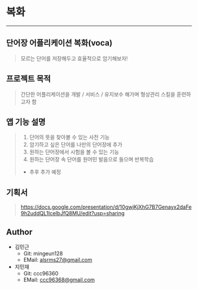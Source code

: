 # 복화
------------
## 단어장 어플리케이션 복화(voca)
> 모르는 단어를 저장해두고 효율적으로 암기해보자!

## 프로젝트 목적
> 간단한 어플리케이션을 개발 / 서비스 / 유지보수 해가며 형상관리 스킬을 훈련하고자 함 

## 앱 기능 설명
> 1. 단어의 뜻을 찾아볼 수 있는 사전 기능
> 2. 암기하고 싶은 단어를 나만의 단어장에 추가
> 3. 원하는 단어장에서 시험을 볼 수 있는 기능
> 4. 원하는 단어장 속 단어를 원어민 발음으로 들으며 반복학습
> - 추후 추가 예정

## 기획서
> https://docs.google.com/presentation/d/10gwjKjXhG7B7Genayx2daFe9h2uddQL1IceIbJfQ8MU/edit?usp=sharing

## Author
- 김민근
  - Git: mingeun128
  - EMail: alsrms27@gmail.com
- 지민재
  - Git: ccc96360
  - EMail: ccc96368@gmail.com
